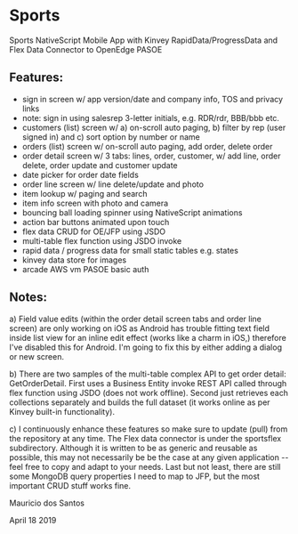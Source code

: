 # Sports

Sports NativeScript Mobile App with Kinvey RapidData/ProgressData and Flex Data Connector to OpenEdge PASOE

Features:
---------
* sign in screen w/ app version/date and company info, TOS and privacy links
* note: sign in using salesrep 3-letter initials, e.g. RDR/rdr, BBB/bbb etc.
* customers (list) screen w/ a) on-scroll auto paging, b) filter by rep (user signed in) and c) sort option by number or name
* orders (list) screen w/ on-scroll auto paging, add order, delete order
* order detail screen w/ 3 tabs: lines, order, customer, w/ add line, order delete, order update and customer update
* date picker for order date fields
* order line screen w/ line delete/update and photo
* item lookup w/ paging and search
* item info screen with photo and camera
* bouncing ball loading spinner using NativeScript animations
* action bar buttons animated upon touch
* flex data CRUD for OE/JFP using JSDO
* multi-table flex function using JSDO invoke
* rapid data / progress data for small static tables e.g. states
* kinvey data store for images
* arcade AWS vm PASOE basic auth

Notes:
------
a) Field value edits (within the order detail screen tabs and order line screen) are only working on iOS as Android has trouble fitting text field inside list view for an inline edit effect (works like a charm in iOS,) therefore I've disabled this for Android. I'm going to fix this by either adding a dialog or new screen.

b) There are two samples of the multi-table complex API to get order detail: GetOrderDetail. First uses a Business Entity invoke REST API called through flex function using JSDO (does not work offline). Second just retrieves each collections separately and builds the full dataset (it works online as per Kinvey built-in functionality).

c) I continuously enhance these features so make sure to update (pull) from the repository at any time. The Flex data connector is under the sportsflex subdirectory. Although it is written to be as generic and reusable as possible, this may not necessarily be be the case at any given application -- feel free to copy and adapt to your needs. Last but not least, there are still some MongoDB query properties I need to map to JFP, but the most important CRUD stuff works fine.

Mauricio dos Santos

April 18 2019